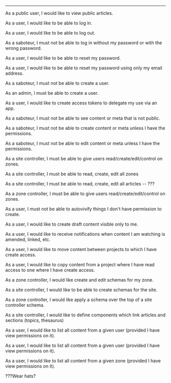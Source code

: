 
---

As a public user, I would like to view public articles.

As a user, I would like to be able to log in.

As a user, I would like to be able to log out.

As a saboteur, I must not be able to log in without my password or with the wrong password.

As a user, I would like to be able to reset my password.

As a user, I would like to be able to reset my password using only my email address.

As a saboteur, I must not be able to create a user.

As an admin, I must be able to create a user.

As a user, I would like to create access tokens to delegate my use via an app.

As a saboteur, I must not be able to see content or meta that is not public.

As a saboteur, I must not be able to create content or meta unless I have the permissions.

As a saboteur, I must not be able to edit content or meta unless I have the permissions.

As a site controller, I must be able to give users read/create/edit/control on zones.

As a site controller, I must be able to read, create, edit all zones

As a site controller, I must be able to read, create, edit all articles -- ???

As a zone controller, I must be able to give users read/create/edit/control on zones.

As a user, I must not be able to autovivify things I don't have permission to create.

As a user, I would like to create draft content visible only to me.

As a user, I would like to receive notifications when content I am watching is amended, linked, etc.

As a user, I would like to move content between projects to which I have create access.

As a user, I would like to copy content from a project where I have read access to one where I have create access.

As a zone controller, I would like create and edit schemas for my zone.

As a site controller, I would like to be able to create schemas for the site.

As a zone controller, I would like apply a schema over the top of a site controller schema.

As a site controller, I would like to define components which link articles and sections (topics, thesaurus)

As a user, I would like to list all content from a given user (provided I have view permissions on it).

As a user, I would like to list all content from a given user (provided I have view permissions on it).

As a user, I would like to list all content from a given zone (provided I have view permissions on it).

???Wear hats?
